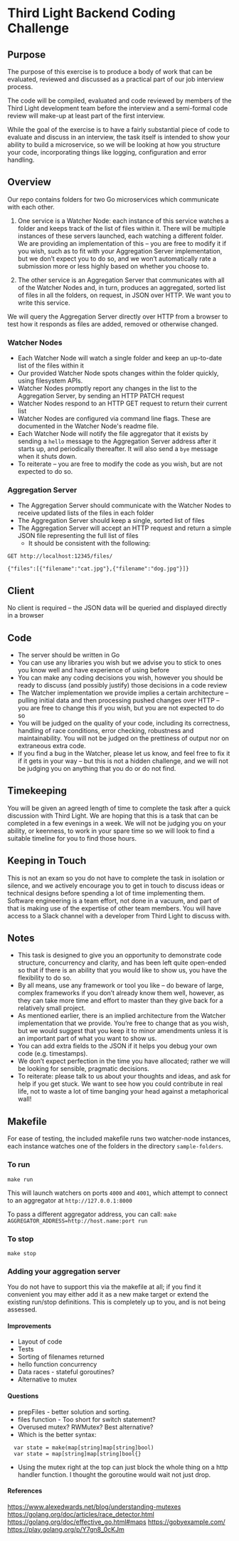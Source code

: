 # Third Light Backend Coding Challenge

## Purpose

The purpose of this exercise is to produce a body of work that can be evaluated, reviewed and discussed as a practical part of our job interview process.

The code will be compiled, evaluated and code reviewed by members of the Third Light development team before the interview and a semi-formal code review will make-up at least part of the first interview.

While the goal of the exercise is to have a fairly substantial piece of code to evaluate and discuss in an interview, the task itself is intended to show your ability to build a microservice, so we will be looking at how you structure your code, incorporating things like logging, configuration and error handling.


## Overview

Our repo contains folders for two Go microservices which communicate with each other.

1. One service is a Watcher Node: each instance of this service watches a folder and keeps track of the list of files within it. There will be multiple instances of these servers launched, each watching a different folder. We are providing an implementation of this – you are free to modify it if you wish, such as to fit with your Aggregation Server implementation, but we don’t expect you to do so, and we won’t automatically rate a submission more or less highly based on whether you choose to.

1. The other service is an Aggregation Server that communicates with all of the Watcher Nodes and, in turn, produces an aggregated, sorted list of files in all the folders, on request, in JSON over HTTP. We want you to write this service.

We will query the Aggregation Server directly over HTTP from a browser to test how it responds as files are added, removed or otherwise changed.

 
### Watcher Nodes

* Each Watcher Node will watch a single folder and keep an up-to-date list of the files within it
* Our provided Watcher Node spots changes within the folder quickly, using filesystem APIs.
* Watcher Nodes promptly report any changes in the list to the Aggregation Server, by sending an HTTP PATCH request
* Watcher Nodes respond to an HTTP GET request to return their current list
* Watcher Nodes are configured via command line flags. These are documented in the Watcher Node's readme file.
* Each Watcher Node will notify the file aggregator that it exists by sending a `hello` message to the Aggregation Server address after it starts up, and periodically thereafter. It will also send a `bye` message when it shuts down.
* To reiterate – you are free to modify the code as you wish, but are not expected to do so.

### Aggregation Server
* The Aggregation Server should communicate with the Watcher Nodes to receive updated lists of the files in each folder
* The Aggregation Server should keep a single, sorted list of files
* The Aggregation Server will accept an HTTP request and return a simple JSON file representing the full list of files 
  * It should be consistent with the following:

`GET http://localhost:12345/files/`

```
{"files":[{"filename":"cat.jpg"},{"filename":"dog.jpg"}]}
```

## Client

No client is required – the JSON data will be queried and displayed directly in a browser

## Code

* The server should be written in Go
* You can use any libraries you wish but we advise you to stick to ones you know well and have experience of using before
* You can make any coding decisions you wish, however you should be ready to discuss (and possibly justify) those decisions in a code review
* The Watcher implementation we provide implies a certain architecture – pulling initial data and then processing pushed changes over HTTP – you are free to change this if you wish, but you are not expected to do so
* You will be judged on the quality of your code, including its correctness, handling of race conditions, error checking, robustness and maintainability. You will not be judged on the prettiness of output nor on extraneous extra code.
* If you find a bug in the Watcher, please let us know, and feel free to fix it if it gets in your way – but this is not a hidden challenge, and we will not be judging you on anything that you do or do not find.

## Timekeeping

You will be given an agreed length of time to complete the task after a quick discussion with Third Light. We are hoping that this is a task that can be completed in a few evenings in a week. We will not be judging you on your ability, or keenness, to work in your spare time so we will look to find a suitable timeline for you to find those hours.

## Keeping in Touch

This is not an exam so you do not have to complete the task in isolation or silence, and we actively encourage you to get in touch to discuss ideas or technical designs before spending a lot of time implementing them. Software engineering is a team effort, not done in a vacuum, and part of that is making use of the expertise of other team members. You will have access to a Slack channel with a developer from Third Light to discuss with.

## Notes

* This task is designed to give you an opportunity to demonstrate code structure, concurrency and clarity, and has been left quite open-ended so that if there is an ability that you would like to show us, you have the flexibility to do so.
* By all means, use any framework or tool you like – do beware of large, complex frameworks if you don’t already know them well, however, as they can take more time and effort to master than they give back for a relatively small project.
* As mentioned earlier, there is an implied architecture from the Watcher implementation that we provide. You’re free to change that as you wish, but we would suggest that you keep it to minor amendments unless it is an important part of what you want to show us.
* You can add extra fields to the JSON if it helps you debug your own code (e.g. timestamps). 
* We don’t expect perfection in the time you have allocated; rather we will be looking for sensible, pragmatic decisions.
* To reiterate: please talk to us about your thoughts and ideas, and ask for help if you get stuck. We want to see how you could contribute in real life, not to waste a lot of time banging your head against a metaphorical wall!


## Makefile

For ease of testing, the included makefile runs two watcher-node instances, each instance watches one of the folders in the directory `sample-folders`.

### To run
`make run`

This will launch watchers on ports `4000` and `4001`, which attempt to connect to an aggregator at `http://127.0.0.1:8000`

To pass a different aggregator address, you can call:
`make AGGREGATOR_ADDRESS=http://host.name:port run`

### To stop
`make stop`

### Adding your aggregation server
You do not have to support this via the makefile at all; if you find it convenient you may either add it as a new make target or extend the existing run/stop definitions. This is completely up to you, and is not being assessed.

#### Improvements
- Layout of code
- Tests
- Sorting of filenames returned
- hello function concurrency
- Data races - stateful goroutines?
- Alternative to mutex

#### Questions
- prepFiles - better solution and sorting.
- files function - Too short for switch statement?
- Overused mutex? RWMutex? Best alternative?
- Which is the better syntax:
```
  var state = make(map[string]map[string]bool)
  var state = map[string]map[string]bool{}
```
- Using the mutex right at the top can just block the whole thing on a http
	handler function. I thought the goroutine would wait not just drop.

#### References
https://www.alexedwards.net/blog/understanding-mutexes
https://golang.org/doc/articles/race_detector.html
https://golang.org/doc/effective_go.html#maps
https://gobyexample.com/
https://play.golang.org/p/Y7gn8_0cKJm

